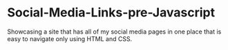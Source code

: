 # Social-Media-Links-pre-Javascript
Showcasing a site that has all of my social media pages in one place that is easy to navigate only using HTML and CSS.
